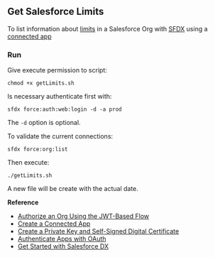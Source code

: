 ## Get Salesforce Limits

To list information about [limits](https://developer.salesforce.com/docs/atlas.en-us.api_rest.meta/api_rest/resources_limits.htm) in a Salesforce Org with [SFDX](https://developer.salesforce.com/tools/sfdxcli) using a [connected app](https://help.salesforce.com/articleView?id=connected_app_overview.htm&type=5)


### Run

Give execute permission to script:

```
chmod +x getLimits.sh
```

Is necessary authenticate first with: 

```
sfdx force:auth:web:login -d -a prod
```
The `-d` option is optional.

To validate the current connections:

```
sfdx force:org:list
```

Then execute:

```
./getLimits.sh
```

A new file will be create with the actual date.


**Reference**
* [Authorize an Org Using the JWT-Based Flow](https://developer.salesforce.com/docs/atlas.en-us.sfdx_dev.meta/sfdx_dev/sfdx_dev_auth_jwt_flow.htm#sfdx_dev_auth_jwt_flow)
* [Create a Connected App](https://developer.salesforce.com/docs/atlas.en-us.sfdx_dev.meta/sfdx_dev/sfdx_dev_auth_connected_app.htm)
* [Create a Private Key and Self-Signed Digital Certificate](https://developer.salesforce.com/docs/atlas.en-us.sfdx_dev.meta/sfdx_dev/sfdx_dev_auth_key_and_cert.htm)
* [Authenticate Apps with OAuth](https://help.salesforce.com/articleView?id=remoteaccess_authenticate.htm&type=5)
* [Get Started with Salesforce DX](https://trailhead.salesforce.com/en/content/learn/trails/sfdx_get_started)
